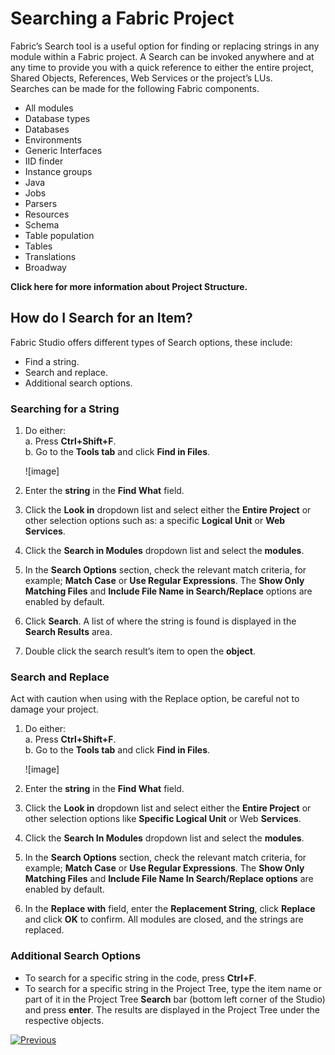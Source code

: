 # Searching a Fabric Project

Fabric’s Search tool is a useful option for finding or replacing strings in any module within a Fabric project. A Search can be invoked anywhere and at any time to provide you with a quick reference to either the entire project, Shared Objects, References, Web Services or the project’s LUs.\
Searches can be made for the following Fabric components. 
* All modules
* Database types
* Databases
* Environments
* Generic Interfaces
* IID finder
* Instance groups
* Java 
* Jobs
* Parsers
* Resources
* Schema
* Table population
* Tables
* Translations
* Broadway

**Click here for more information about Project Structure.**

## How do I Search for an Item?

Fabric Studio offers different types of Search options, these include:
* Find a string.
* Search and replace.
* Additional search options.

### Searching for a String 

1. Do either:\
    a. Press **Ctrl+Shift+F**.\
    b. Go to the **Tools tab** and click **Find in Files**.
    
    ![image]
    
2. Enter the **string** in the **Find What** field.
3.	Click the **Look in** dropdown list and select either the **Entire Project** or other selection options such as: a specific **Logical Unit** or **Web Services**.
4.	Click the **Search in Modules** dropdown list and select the **modules**.
5.	In the **Search Options** section, check the relevant match criteria, for example; **Match Case** or **Use Regular Expressions**. The **Show Only Matching Files** and **Include File Name in Search/Replace** options are enabled by default. 
6.	Click **Search**. A list of where the string is found is displayed in the **Search Results** area.
7.	Double click the search result’s item to open the **object**. 

### Search and Replace

Act with caution when using with the Replace option, be careful not to damage your project. 
1. Do either:\
    a. Press **Ctrl+Shift+F**.\
    b. Go to the **Tools tab** and click **Find in Files**.
    
    ![image]

2.	Enter the **string** in the **Find What** field.
3.	Click the **Look in** dropdown list and select either the **Entire Project** or other selection options like **Specific Logical Unit** or Web **Services**.
4.	Click the **Search In Modules** dropdown list and select the **modules**.
5.	In the **Search Options** section, check the relevant match criteria, for example; **Match Case** or **Use Regular Expressions**. The **Show Only Matching Files** and **Include File Name In Search/Replace options** are enabled by default. 
6.	In the **Replace with** field, enter the **Replacement String**, click **Replace** and click **OK** to confirm. All modules are closed, and the strings are replaced.

### Additional Search Options
* To search for a specific string in the code, press **Ctrl+F**. 
* To search for a specific string in the Project Tree, type the item name or part of it in the Project Tree **Search** bar (bottom left corner of the Studio) and press **enter**. The results are displayed in the Project Tree under the respective objects.


[![Previous](https://github.com/k2view-academy/K2View-Academy/blob/master/articles/images/Previous.png)](https://github.com/k2view-academy/K2View-Academy/blob/master/articles/12_LU_navigation/01_Navigating_an_LU_schema.md)



